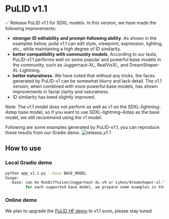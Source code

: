 # PuLID v1.1

✅ Release PuLID v1.1 for SDXL models. In this version, we have made the following improvements:
- **stronger ID editability and prompt-following ability**. As shown in the examples below, pulid v1.1 can edit style, viewpoint, expression, lighting, etc., while maintaining a high degree of ID similarity.
- **better compatibility with community models**. According to our tests, PuLID-v1.1 performs well on some popular and powerful base models in the community, such as Juggernaut-XL, RealVisXL, and DreamShaper-XL-Lightning.
- **better naturalness**. We have noted that without any tricks, the faces generated by PuLID-v1 can be somewhat blurry and lack detail. The v1.1 version, when combined with more powerful base models, has shown improvements in facial clarity and naturalness.
- ID similarity has beed slightly improved.

Note: The v1.1 model does not perform as well as v1 on the SDXL-lightning-4step base model, so if you want to use SDXL-lightning-4step as the base model, we still recommend using the v1 model.


Following are some examples generated by PuLID-v1.1, you can reproduce these results from our Gradio demo.
![release_v1 1](https://github.com/user-attachments/assets/3b24e9b2-59c0-4bfb-8658-a26e730c298d)

## How to use

### Local Gradio demo
```bash
python app_v1.1.py --base BASE_MODEL
Usage:
  -base: can be RunDiffusion/Juggernaut-XL-v9 or Lykon/dreamshaper-xl-lightning
         for each supported base model, we prepare some examples in the bottom of the gradio demo, please try these examples first.
```

### Online demo
We plan to upgrade the [PuLID HF demo](https://huggingface.co/spaces/yanze/PuLID) to v1.1 soon, please stay tuned.


